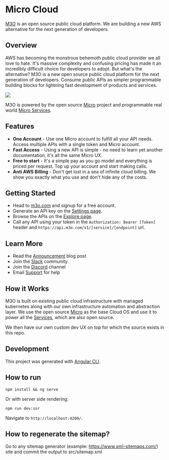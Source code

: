 # Micro Cloud

[M3O](https://m3o.com) is an open source public cloud platform. We are building a new AWS alternative for the next generation of developers.

## Overview

AWS has becoming the monstrous behemoth public cloud provider we all love to hate. It's massive complexity and confusing pricing has made it an incredibly 
difficult choice for developers to adopt. But what's the alternative? M3O is a new open source public cloud platform for the next generation of developers. Consume public APIs as simpler programmable building blocks for lightning fast development of products and services. 

<a href="https://m3o.com"><img src="https://cdn.m3ocontent.com/micro/images/micro/3db66283-55b5-4e6e-9c83-de9e53959db0/800cad11-91b0-4664-bcac-aa91b2ce92f4.png" /></a>

M3O is powered by the open source [Micro](https://github.com/micro/micro) project and programmable real world [Micro Services](https://github.com/micro/services).

## Features

- **One Account** - Use one Micro account to fulfill all your API needs. Access multiple APIs with a single token and Micro account.
- **Fast Access** - Using a new API is simple - no need to learn yet another documentation, it's all the same Micro UX.
- **Free to start** - It's a simple pay as you go model and everything is priced per request. Top up your account and start making calls.
- **Anti AWS Billing** - Don't get lost in a sea of infinite cloud billing. We show you exactly what you use and don't hide any of the costs.

## Getting Started

- Head to [m3o.com](https://m3o.com) and signup for a free account. 
- Generate an API key on the [Settings page](https://m3o.com/settings/keys).
- Browse the APIs on the [Explore page](https://m3o.com/explore).
- Call any API using your token in the `Authorization: Bearer [Token]` header and `https://api.m3o.com/v1/[service]/[endpoint]` url.

## Learn More

- Read the [Announcement](https://blog.m3o.com/2021/06/24/micro-apis-for-everyday-use.html) blog post
- Join the [Slack](https://slack.m3o.com) community
- Join the [Discord](https://discord.gg/TBR9bRjd6Z) channel
- Email [Support](mailto:support@m3o.com) for help

## How it Works

M3O is built on existing public cloud infrastructure with managed kubernetes along with our own infrastructure automation 
and abstraction layer. We use the open source [Micro](https://github.com/micro/micro) as the base Cloud OS and use it to 
power all the [Services](https://github.com/micro/services), which are also open source.

We then have our own custom dev UX on top for which the source exists in this repo.

## Development

This project was generated with [Angular CLI](https://github.com/angular/angular-cli).

## How to run

```
npm install && ng serve
```

Or with server side rendering:

```
npm run dev:ssr
```

Navigate to `http://localhost:4200/`.

## How to regenerate the sitemap?

Go to any sitemap generator (example: https://www.xml-sitemaps.com/) site and commit the output to src/sitemap.xml
